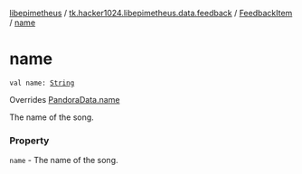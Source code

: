 [libepimetheus](../../index.md) / [tk.hacker1024.libepimetheus.data.feedback](../index.md) / [FeedbackItem](index.md) / [name](./name.md)

# name

`val name: `[`String`](https://kotlinlang.org/api/latest/jvm/stdlib/kotlin/-string/index.html)

Overrides [PandoraData.name](../../tk.hacker1024.libepimetheus.data/-pandora-data/name.md)

The name of the song.

### Property

`name` - The name of the song.